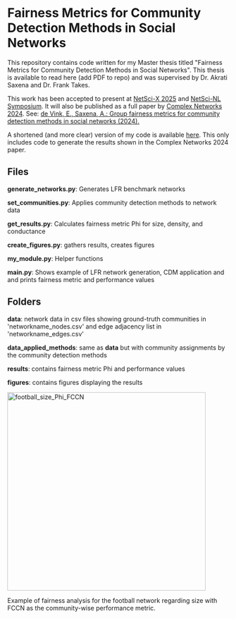 # Fairness Metrics for Community Detection Methods in Social Networks

This repository contains code written for my Master thesis titled "Fairness Metrics for Community Detection Methods in Social Networks". This thesis is available to read here (add PDF to repo) and was supervised by Dr. Akrati Saxena and Dr. Frank Takes.

This work has been accepted to present at [NetSci-X 2025](https://netscix2025.iiti.ac.in/) and [NetSci-NL Symposium](https://www.netsci.nl/netscinl-symposium/). It will also be published as a full paper by [Complex Networks 2024](https://complexnetworks.org/). See:
[de Vink, E., Saxena, A.: Group fairness metrics for community detection methods in social networks (2024).](https://arxiv.org/abs/2410.05487)

A shortened (and more clear) version of my code is available [here](https://github.com/elzedevink/fairness-metrics-community-detection/). This only includes code to generate the results shown in the Complex Networks 2024 paper.

## Files
**generate_networks.py**: Generates LFR benchmark networks

**set_communities.py**: Applies community detection methods to network data

**get_results.py**: Calculates fairness metric Phi for size, density, and conductance

**create_figures.py**: gathers results, creates figures

**my_module.py**: Helper functions

**main.py**: Shows example of LFR network generation, CDM application and and prints fairness metric and performance values

## Folders
**data**: network data in csv files showing ground-truth communities in 'networkname_nodes.csv' and edge adjacency list in 'networkname_edges.csv'

**data_applied_methods**: same as **data** but with community assignments by the community detection methods

**results**: contains fairness metric Phi and performance values

**figures**: contains figures displaying the results

<img src="https://github.com/user-attachments/assets/d6db00f6-027d-45e3-a223-bbeafc4bcae2" alt="football_size_Phi_FCCN" width="450">

Example of fairness analysis for the football network regarding size with FCCN as the community-wise performance metric.
